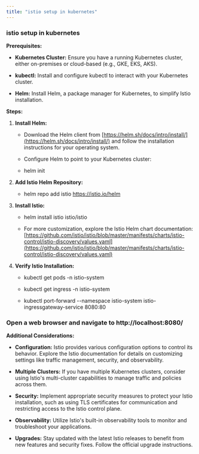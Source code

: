 ```yaml
---
title: "istio setup in kubernetes"
---
```

### istio setup in kubernetes

**Prerequisites:**

*   **Kubernetes Cluster:** Ensure you have a running Kubernetes cluster, either on-premises or cloud-based (e.g., GKE, EKS, AKS).
    
*   **kubectl:** Install and configure kubectl to interact with your Kubernetes cluster.
    
*   **Helm:** Install Helm, a package manager for Kubernetes, to simplify Istio installation.
    

**Steps:**

1.  **Install Helm:**
    
    *   Download the Helm client from [https://helm.sh/docs/intro/install/](https://helm.sh/docs/intro/install/) and follow the installation instructions for your operating system.

    * Configure Helm to point to your Kubernetes cluster:
        
    *   helm init
        
2.  **Add Istio Helm Repository:**
    
    *   helm repo add istio https://istio.io/helm
        
3.  **Install Istio:**
    
    *   helm install istio istio/istio
        
    *   For more customization, explore the Istio Helm chart documentation: [https://github.com/istio/istio/blob/master/manifests/charts/istio-control/istio-discovery/values.yaml](https://github.com/istio/istio/blob/master/manifests/charts/istio-control/istio-discovery/values.yaml)
        
4.  **Verify Istio Installation:**
    
    *   kubectl get pods -n istio-system
        
    *   kubectl get ingress -n istio-system
        
    *   kubectl port-forward --namespace istio-system istio-ingressgateway-service 8080:80
        
### Open a web browser and navigate to http://localhost:8080/

**Additional Considerations:**

*   **Configuration:** Istio provides various configuration options to control its behavior. Explore the Istio documentation for details on customizing settings like traffic management, security, and observability.
    
*   **Multiple Clusters:** If you have multiple Kubernetes clusters, consider using Istio's multi-cluster capabilities to manage traffic and policies across them.
    
*   **Security:** Implement appropriate security measures to protect your Istio installation, such as using TLS certificates for communication and restricting access to the Istio control plane.
    
*   **Observability:** Utilize Istio's built-in observability tools to monitor and troubleshoot your applications.
    
*   **Upgrades:** Stay updated with the latest Istio releases to benefit from new features and security fixes. Follow the official upgrade instructions.




